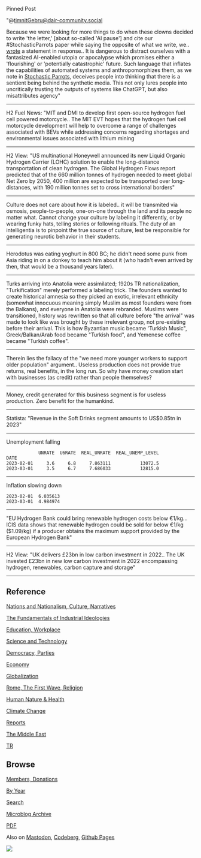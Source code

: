Pinned Post

"@timnitGebru@dair-community.social

Because we were looking for more things to do when these clowns
decided to write 'the letter,' [about so-called 'AI pause'] and cite
our \#StochasticParrots paper while saying the opposite of what we
write, we.. [wrote](https://www.dair-institute.org/blog/letter-statement-March2023)
a statement in response.. It is dangerous to distract ourselves with a fantasized
AI-enabled utopia or apocalypse which promises either a 'flourishing' or
'potentially catastrophic' future. Such language that inflates the capabilities
of automated systems and anthropomorphizes them, as we note in [Stochastic Parrots](https://dl.acm.org/doi/abs/10.1145/3442188.3445922), 
deceives people into thinking that there is a sentient being behind the
synthetic media. This not only lures people into uncritically trusting
the outputs of systems like ChatGPT, but also misattributes agency"

---

H2 Fuel News: "MIT and DMI to develop first open-source hydrogen fuel
cell powered motorcycle.. The MIT EVT hopes that the hydrogen fuel
cell motorcycle development will help to overcome a range of
challenges associated with BEVs while addressing concerns regarding
shortages and environmental issues associated with lithium mining

---

H2 View: "US multinational Honeywell announced its new Liquid Organic
Hydrogen Carrier (LOHC) solution to enable the long-distance
transportation of clean hydrogen. The Global Hydrogen Flows report
predicted that of the 660 million tonnes of hydrogen needed to meet
global Net Zero by 2050, 400 million are expected to be transported
over long-distances, with 190 million tonnes set to cross
international borders"

---

Culture does not care about how it is labeled.. it will be transmited
via osmosis, people-to-people, one-on-one through the land and its
people no matter what. Cannot change your culture by labeling it
differently, or by wearing funky hats, telling stories or following
rituals. The duty of an intelligentia is to pinpoint the true source
of culture, lest be responsible for generating neurotic behavior in
their students.

---

Herodotus was eating yoghurt in 800 BC; he didn't need some punk from
Asia riding in on a donkey to teach him about it (who hadn't even
arrived by then, that would be a thousand years later). 

---

Turks arriving into Anatolia were assimilated; 1920s TR
nationalization, "Turkification" merely performed a labeling
trick. The founders wanted to create historical amnesia so they picked
an exotic, irrelevant ethnicity (somewhat innocuous meaning simply
Muslim as most founders were from the Balkans), and everyone in
Anatolia were rebranded. Muslims were transitioned, history was
rewritten so that all culture before "the arrival" was made to look
like was brought by these irrelevant group, not pre-existing before
their arrival. This is how Byzantian music became 'Turkish Music",
Greek/Balkan/Arab food became "Turkish food", and Yemenese coffee became
"Turkish coffee".

---

Therein lies the fallacy of the "we need more younger workers to
support older population" argument.. Useless production does not
provide true returns, real benefits, in the long run. So why have
money creation start with businesses (as credit) rather than people
themselves?

---

Money, credit generated for this business segment is for useless
production. Zero benefit for the humankind.

---

Statista: "Revenue in the Soft Drinks segment amounts to US$0.85tn in 2023"

---

Unemployment falling

```text
            UNRATE  U6RATE  REAL_UNRATE  REAL_UNEMP_LEVEL
DATE                                                     
2023-02-01     3.6     6.8     7.863111           13072.5
2023-03-01     3.5     6.7     7.686033           12815.0
```

---

Inflation slowing down 

```
2023-02-01  6.035613
2023-03-01  4.984974
```

---
"EU Hydrogen Bank could bring renewable hydrogen costs below
€1/kg... ICIS data shows that renewable hydrogen could be sold for
below €1/kg ($1.09/kg) if a producer obtains the maximum support
provided by the European Hydrogen Bank"

---

H2 View: "UK delivers £23bn in low carbon investment in 2022.. The UK
invested £23bn in new low carbon investment in 2022 encompassing
hydrogen, renewables, carbon capture and storage"

---

## Reference

[Nations and Nationalism, Culture, Narratives](0119/2013/02/nations-and-nationalism.html)

[The Fundamentals of Industrial Ideologies](0119/2011/04/fundamentals-of-industrial-ideologies.html)

[Education, Workplace](0119/2017/09/education-workplace.html)

[Science and Technology](0119/2018/09/science-technology.html)

[Democracy, Parties](0119/2016/11/democracy.html)

[Economy](2021/01/economy.html)

[Globalization](0119/2018/09/globalization.html)

[Rome, The First Wave, Religion](0119/2017/12/rome.html)

[Human Nature & Health](2020/07/human-nature.html)

[Climate Change](2022/01/climate.html)

[Reports](2021/01/reports.html)

[The Middle East](0119/2019/07/middleeast.html)

[TR](../tr/index.html)

## Browse

[Members, Donations](2022/08/members.html)

[By Year](years.html)

[Search](search.html)

[Microblog Archive](mbl/index.html)

[PDF](https://drive.google.com/uc?export=view&id=1FSi-1MnqXVq_PVTEXzzflwN8-7h92N_R)

Also on 
[Mastodon](https://masto.ai/@muratk3n),
[Codeberg](https://muratk5n.codeberg.page/en/),
[Github Pages](https://muratk5n.github.io/thirdwave/en/)

<img src='https://drive.google.com/uc?export=view&id=1zsIeciFSvlr-sWB84Tc0mfZ_NYqn9VQx'/> 

